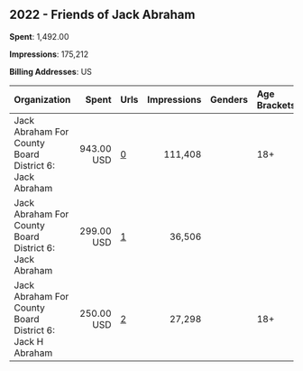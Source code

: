 ## 2022 - Friends of Jack Abraham 
**Spent**: 1,492.00

**Impressions**: 175,212

**Billing Addresses**: US

|Organization|Spent|Urls|Impressions|Genders|Age Brackets|Country Codes|
|:---|---:|:---|---:|:---|:---|:---|
|Jack Abraham For County Board District 6: Jack Abraham|943.00 USD|[0](https://www.snap.com/political-ads/asset/244a1b2d595c59618e1427e7216bd6f18ceba5e80ba13753ba0f79aeb2de6c4c?mediaType=jpeg)|111,408||18+|united states|
|Jack Abraham For County Board District 6: Jack Abraham|299.00 USD|[1](https://www.snap.com/political-ads/asset/79fc4e685ffd3ca18d79edfbb5743fa7605697b927ec82f0af5579c9b11fb788?mediaType=jpeg)|36,506|||united states|
|Jack Abraham For County Board District 6: Jack H Abraham|250.00 USD|[2](https://www.snap.com/political-ads/asset/7ad61d5556164210c11e9a9150a31e9fa46df9c3dac7b57a9749afbb3febf749?mediaType=jpeg)|27,298||18+|united states|
